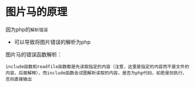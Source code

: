 # 图片马的原理

因为php的`解析错误`

- 可以导致将图片错误的解析为php

图片马的错误函数解析：
```
include函数和readfile函数都是先读取指定的内容（注意，这里是指定的内容而不是文件的内容，后面解释），而include函数会试图解析读取的内容，是否为php代码，如若是则执行，否则直接输出
```


